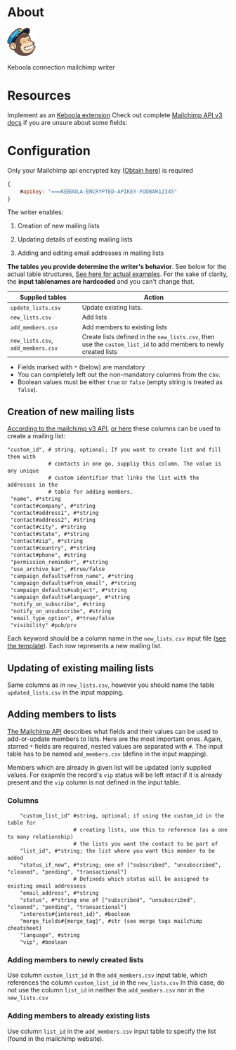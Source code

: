 # About
![Mailchimp logo](media/mc_logo_64.png)

Keboola connection mailchimp writer

# Resources
Implement as
an [Keboola extension](https://developers.keboola.com/extend/docker/) Check out
complete
[Mailchimp API v3 docs](http://developer.mailchimp.com/documentation/mailchimp/guides/get-started-with-mailchimp-api-3/)
if you are unsure about some fields:

# Configuration
Only your Mailchimp api encrypted key ([Obtain here](https://admin.mailchimp.com/account/api/)) is required 
```javascript
{
    #apikey: "===KEBOOLA-ENCRYPTED-APIKEY-FOOBAR12345"
}

```

The writer enables:
1. Creation of new mailing lists

2. Updating details of existing mailing lists

3. Adding and editing email addresses in mailing lists

**The tables you provide determine the writer's behavior**. See below for the
actual table structures, [See here for actual examples](templates). 
For the sake of clarity, the **input tablenames are hardcoded** and you can't change that.

| Supplied tables                    | Action                                                                                                           |
| ----------------                   | --------                                                                                                         |
| `update_lists.csv`                 | Update existing lists.                                                                                           |
| `new_lists.csv`                    | Add lists                                                                                                        |
| `add_members.csv`                  | Add members to existing lists                                                                                    |
| `new_lists.csv`, `add_members.csv` | Create lists defined in the `new_lists.csv`, then use the `custom_list_id` to add members to newly created lists |


- Fields marked with `*` (below) are mandatory
- You can completely left out the non-mandatory columns from the csv.
- Boolean values must be either `true` or `false` (empty string is treated as `false`).

## Creation of new mailing lists
[According to the mailchimp v3 API](http://developer.mailchimp.com/documentation/mailchimp/reference/lists/#create-post_lists),
[or here](https://us1.api.mailchimp.com/schema/3.0/Definitions/Lists/POST.json)
these columns can be used to create a mailing list:

```
"custom_id", # string, optional; If you want to create list and fill them with
             # contacts in one go, suppliy this column. The value is any unique
             # custom identifier that links the list with the addresses in the 
             # table for adding members.
 "name", #*string
 "contact#company", #*string
 "contact#address1", #*string
 "contact#address2", #string
 "contact#city", #*string
 "contact#state", #*string
 "contact#zip", #*string
 "contact#country", #*string
 "contact#phone", #string
 "permission_reminder", #*string
 "use_archive_bar", #true/false
 "campaign_defaults#from_name", #*string
 "campaign_defaults#from_email", #*string
 "campaign_defaults#subject", #*string
 "campaign_defaults#language", #*string
 "notify_on_subscribe", #string
 "notify_on_unsubscribe", #string
 "email_type_option", #*true/false
 "visibility" #pub/prv
```

Each keyword should be a column name in the `new_lists.csv` input file
([see the template](./templates/new_lists.csv)). Each row represents a new
mailing list.

## Updating of existing mailing lists
Same columns as in `new_lists.csv`, however you should name the table `updated_lists.csv` in the input mapping.

## Adding members to lists

[The Mailchimp API](http://developer.mailchimp.com/documentation/mailchimp/reference/lists/members/#edit-put_lists_list_id_members_subscriber_hash) describes
what fields and their values can be used to add-or-update members to lists. Here
are the most important ones. Again, starred `*` fields are required, nested
values are separated with `#`. The input table has to be named `add_members.csv` (define in the input mapping).

Members which are already in given list will be updated (only supplied values.
For exapmle the record's `vip` status will be left intact if it is already
present and the `vip` column is not defined in the input table.

### Columns
```
    "custom_list_id" #string, optional; if using the custom_id in the table for
                     # creating lists, use this to reference (as a one to many relationship)
                     # the lists you want the contact to be part of
    "list_id", #*string; the list where you want this member to be added
    "status_if_new", #*string; one of ["subscribed", "unsubscribed", "cleaned", "pending", "transactional"]
                     # Defineds which status will be assigned to existing email addressess
    "email_address", #*string
    "status", #*string one of ["subscribed", "unsubscribed", "cleaned", "pending", "transactional"]
    "interests#{interest_id}", #boolean
    "merge_fields#{merge_tag}", #str (see merge tags mailchimp cheatsheet)
    "language", #string
    "vip", #boolean
```

### Adding members to newly created lists
Use column `custom_list_id` in the `add_members.csv` input table, which references the column
`custom_list_id` in the `new_lists.csv` In this case, do not use the column `list_id`
in neither the `add_members.csv` nor in the `new_lists.csv`

### Adding members to already existing lists
Use column `list_id` in the `add_members.csv` input table to specify the list (found in the mailchimp website).

